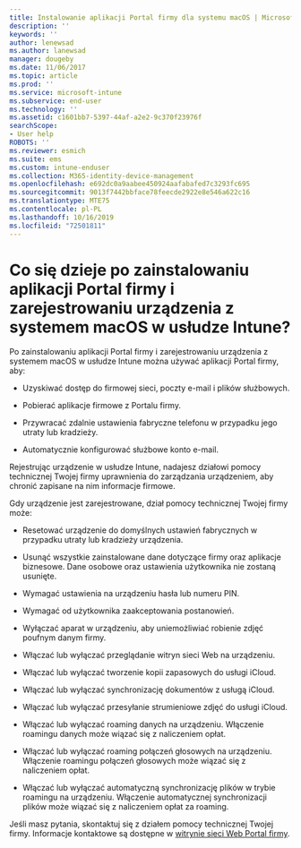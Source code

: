 ```yaml
---
title: Instalowanie aplikacji Portal firmy dla systemu macOS | Microsoft Docs
description: ''
keywords: ''
author: lenewsad
ms.author: lanewsad
manager: dougeby
ms.date: 11/06/2017
ms.topic: article
ms.prod: ''
ms.service: microsoft-intune
ms.subservice: end-user
ms.technology: ''
ms.assetid: c1601bb7-5397-44af-a2e2-9c370f23976f
searchScope:
- User help
ROBOTS: ''
ms.reviewer: esmich
ms.suite: ems
ms.custom: intune-enduser
ms.collection: M365-identity-device-management
ms.openlocfilehash: e692dc0a9aabee450924aafabafed7c3293fc695
ms.sourcegitcommit: 9013f7442bbface78feecde2922e8e546a622c16
ms.translationtype: MTE75
ms.contentlocale: pl-PL
ms.lasthandoff: 10/16/2019
ms.locfileid: "72501811"
---
```

# <a name="what-happens-if-you-install-the-company-portal-app-and-enroll-your-macos-device-in-intune"></a>Co się dzieje po zainstalowaniu aplikacji Portal firmy i zarejestrowaniu urządzenia z systemem macOS w usłudze Intune?

Po zainstalowaniu aplikacji Portal firmy i zarejestrowaniu urządzenia z systemem macOS w usłudze Intune można używać aplikacji Portal firmy, aby:

- Uzyskiwać dostęp do firmowej sieci, poczty e-mail i plików służbowych.

- Pobierać aplikacje firmowe z Portalu firmy.

- Przywracać zdalnie ustawienia fabryczne telefonu w przypadku jego utraty lub kradzieży.

- Automatycznie konfigurować służbowe konto e-mail.

Rejestrując urządzenie w usłudze Intune, nadajesz działowi pomocy technicznej Twojej firmy uprawnienia do zarządzania urządzeniem, aby chronić zapisane na nim informacje firmowe.

Gdy urządzenie jest zarejestrowane, dział pomocy technicznej Twojej firmy może:

- Resetować urządzenie do domyślnych ustawień fabrycznych w przypadku utraty lub kradzieży urządzenia.

- Usunąć wszystkie zainstalowane dane dotyczące firmy oraz aplikacje biznesowe. Dane osobowe oraz ustawienia użytkownika nie zostaną usunięte.

- Wymagać ustawienia na urządzeniu hasła lub numeru PIN.

- Wymagać od użytkownika zaakceptowania postanowień.

- Wyłączać aparat w urządzeniu, aby uniemożliwiać robienie zdjęć poufnym danym firmy.

- Włączać lub wyłączać przeglądanie witryn sieci Web na urządzeniu.

- Włączać lub wyłączać tworzenie kopii zapasowych do usługi iCloud.

- Włączać lub wyłączać synchronizację dokumentów z usługą iCloud.

- Włączać lub wyłączać przesyłanie strumieniowe zdjęć do usługi iCloud.

- Włączać lub wyłączać roaming danych na urządzeniu. Włączenie roamingu danych może wiązać się z naliczeniem opłat.

- Włączać lub wyłączać roaming połączeń głosowych na urządzeniu. Włączenie roamingu połączeń głosowych może wiązać się z naliczeniem opłat.

- Włączać lub wyłączać automatyczną synchronizację plików w trybie roamingu na urządzeniu. Włączenie automatycznej synchronizacji plików może wiązać się z naliczeniem opłat za roaming.

Jeśli masz pytania, skontaktuj się z działem pomocy technicznej Twojej firmy. Informacje kontaktowe są dostępne w [witrynie sieci Web Portal firmy](https://go.microsoft.com/fwlink/?linkid=2010980).
